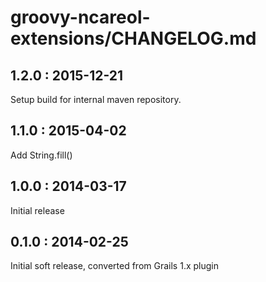 # groovy-ncareol-extensions/CHANGELOG.md

## 1.2.0 : 2015-12-21

Setup build for internal maven repository.

## 1.1.0 : 2015-04-02

Add String.fill()

## 1.0.0 : 2014-03-17

Initial release

## 0.1.0 : 2014-02-25

Initial soft release, converted from Grails 1.x plugin
